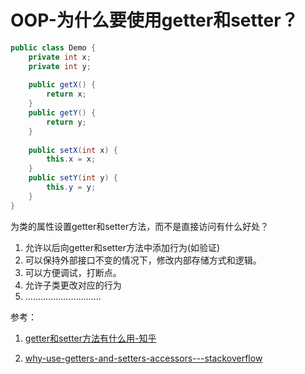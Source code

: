 # OOP-为什么要使用getter和setter？

```java
public class Demo {
    private int x;
    private int y;
    
    public getX() {
        return x;
    }
    public getY() {
        return y;
    }
    
    public setX(int x) {
    	this.x = x;
    }
    public setY(int y) {
        this.y = y;
    }
}
```

为类的属性设置getter和setter方法，而不是直接访问有什么好处？

1. 允许以后向getter和setter方法中添加行为(如验证)
2. 可以保持外部接口不变的情况下，修改内部存储方式和逻辑。
3. 可以方便调试，打断点。
4. 允许子类更改对应的行为
5. …………………………

参考：

1. [getter和setter方法有什么用-知乎](https://www.zhihu.com/question/21401198)

2. [why-use-getters-and-setters-accessors---stackoverflow](https://stackoverflow.com/questions/1568091/why-use-getters-and-setters-accessors)

   ​